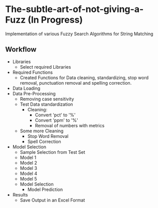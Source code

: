 # The-subtle-art-of-not-giving-a-Fuzz (In Progress)
Implementation of various Fuzzy Search Algorithms for String Matching

## Workflow

- Libraries
    - Select required Libraries
- Required Functions
    - Created Functions for Data cleaning, standardizing, stop word removal, punctuation removal and spelling correction.
- Data Loading
- Data Pre-Processing
    - Removing case sensitivity
    - Test Data standardization
        - Cleaning:
            - Convert 'pct' to '%'
            - Convert 'ppm' to '%'
            - Removal of numbers with metrics
    - Some more Cleaning
        - Stop Word Removal
        - Spell Correction
- Model Selection
    - Sample Selection from Test Set
    - Model 1
    - Model 2
    - Model 3
    - Model 4
    - Model 5
    - Model Selection
        - Model Prediction
- Results
    - Save Output in an Excel Format
